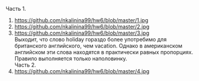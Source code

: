 Часть 1.  
1. https://github.com/nkalinina99/hw6/blob/master/1.jpg    
2. https://github.com/nkalinina99/hw6/blob/master/2.jpg  
3. https://github.com/nkalinina99/hw6/blob/master/3.jpg    
Выходит, что слово holiday гораздо более употребимо для британского английского, чем vacation. Однако в американском английском эти слова находятся в практически равных пропорциях. Правило выполняется только наполовинку.  
Часть 2.  
1. https://github.com/nkalinina99/hw6/blob/master/4.jpg  
